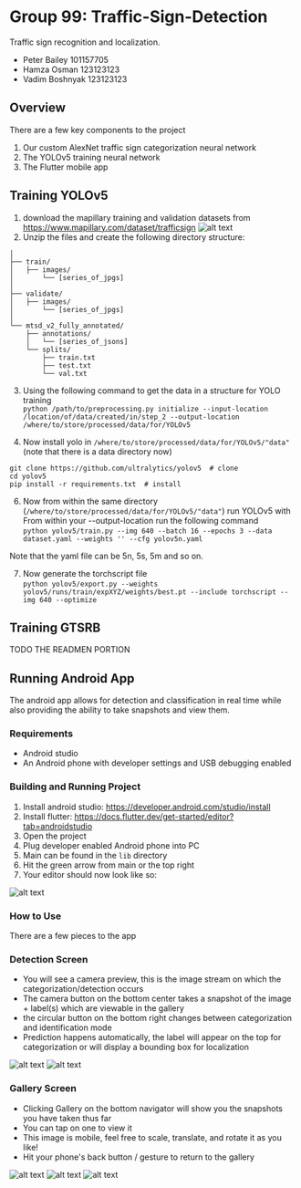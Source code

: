 # Group 99: Traffic-Sign-Detection
Traffic sign recognition and localization.  
- Peter Bailey 101157705  
- Hamza Osman 123123123  
- Vadim Boshnyak 123123123  

## Overview
There are a few key components to the project
1. Our custom AlexNet traffic sign categorization neural network
2. The YOLOv5 training neural network
3. The Flutter mobile app

## Training YOLOv5
1. download the mapillary training and validation datasets from https://www.mapillary.com/dataset/trafficsign
![alt text](image.png)
2. Unzip the files and create the following directory structure:  
```main_directory/  
│  
├── train/  
│   ├── images/  
│       └── [series_of_jpgs]  
│  
├── validate/  
│   ├── images/  
│       └── [series_of_jpgs]  
│  
└── mtsd_v2_fully_annotated/  
    ├── annotations/  
    │   └── [series_of_jsons]  
    └── splits/  
        ├── train.txt  
        ├── test.txt  
        └── val.txt  
```
3. Using the following command to get the data in a structure for YOLO training  
`python /path/to/preprocessing.py initialize --input-location /location/of/data/created/in/step_2 --output-location /where/to/store/processed/data/for/YOLOv5`

4. Now install yolo in `/where/to/store/processed/data/for/YOLOv5/"data"` (note that there is a data directory now)  
```
git clone https://github.com/ultralytics/yolov5  # clone
cd yolov5
pip install -r requirements.txt  # install
```

6. Now from within the same directory (`/where/to/store/processed/data/for/YOLOv5/"data"`) run YOLOv5 with  
From within your --output-location run the following command  
`python yolov5/train.py --img 640 --batch 16 --epochs 3 --data dataset.yaml --weights '' --cfg yolov5n.yaml`

Note that the yaml file can be 5n, 5s, 5m and so on.

7. Now generate the torchscript file  
`python yolov5/export.py --weights yolov5/runs/train/expXYZ/weights/best.pt --include torchscript --img 640 --optimize`

## Training GTSRB

TODO THE READMEN PORTION

## Running Android App
The android app allows for detection and classification in real time while also providing the ability to take snapshots and view them.

### Requirements
- Android studio
- An Android phone with developer settings and USB debugging enabled

### Building and Running Project
1. Install android studio: https://developer.android.com/studio/install
2. Install flutter: https://docs.flutter.dev/get-started/editor?tab=androidstudio
3. Open the project
4. Plug developer enabled Android phone into PC
5. Main can be found in the `lib` directory
6. Hit the green arrow from main or the top right
7. Your editor should now look like so:

![alt text](Readme-Images/image-1.png)

### How to Use
There are a few pieces to the app
### Detection Screen
* You will see a camera preview, this is the image stream on which the categorization/detection occurs
* The camera button on the bottom center takes a snapshot of the image + label(s) which are viewable in the gallery
* the circular button on the bottom right changes between categorization and identification mode
* Prediction happens automatically, the label will appear on the top for categorization or will display a bounding box for localization

![alt text](Readme-Images/image-5.png) ![alt text](Readme-Images/image-6.png)

### Gallery Screen
* Clicking Gallery on the bottom navigator will show you the snapshots you have taken thus far
* You can tap on one to view it
* This image is mobile, feel free to scale, translate, and rotate it as you like!
* Hit your phone's back button / gesture to return to the gallery

![alt text](Readme-Images/image-2.png) ![alt text](Readme-Images/image-3.png) ![alt text](Readme-Images/image-4.png)